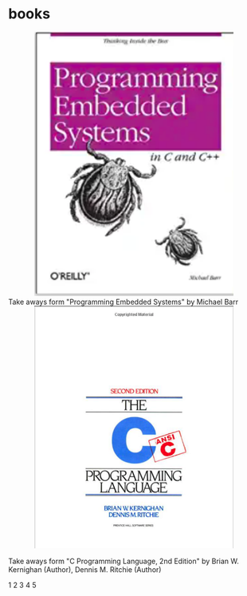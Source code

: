 # books


<div align="center">
    <img src="/embedded_C.png" width="400px"</img> 
</div>
Take aways form "Programming Embedded Systems" 
by Michael Barr




<div align="center">
    <img src="/C_5th_edition.png" width="400px"</img> 
</div>


Take aways form "C Programming Language, 2nd Edition" 
by Brian W. Kernighan  (Author), Dennis M. Ritchie (Author)

1
2
3
4
5
